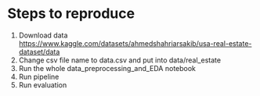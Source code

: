 # Steps to reproduce
1. Download data https://www.kaggle.com/datasets/ahmedshahriarsakib/usa-real-estate-dataset/data
2. Change csv file name to data.csv and put into data/real_estate
3. Run the whole data_preprocessing_and_EDA notebook
4. Run pipeline
5. Run evaluation
